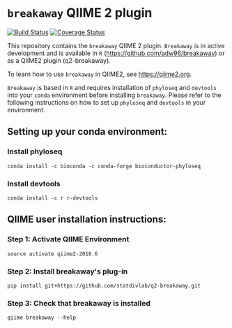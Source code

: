 # `breakaway` QIIME 2 plugin

[![Build Status](https://travis-ci.org/qiime2/q2-breakaway.svg?branch=master)](https://travis-ci.org/qiime2/q2-breakaway)
[![Coverage Status](https://coveralls.io/repos/github/qiime2/q2-breakaway/badge.svg?branch=master)](https://coveralls.io/github/qiime2/q2-breakaway?branch=master)

This repository contains the `breakaway` QIIME 2 plugin. `Breakaway` is in active development and is available in `R` (https://github.com/adw96/breakaway) or as a QIIME2 plugin (q2-breakaway).

To learn how to use `breakaway` in QIIME2, see https://qiime2.org.

`Breakaway` is based in `R` and requires installation of `phyloseq` and `devtools` into your `conda` environment before installing `breakaway`. Please refer to the following instructions on how to set up `phyloseq` and `devtools` in your environment.

## Setting up your conda environment:

### Install phyloseq
```conda install -c bioconda -c conda-forge bioconductor-phyloseq```


### Install devtools <br>
```conda install -c r r-devtools```


## QIIME user installation instructions:

### Step 1: Activate QIIME Environment <br>
```source activate qiime2-2018.6```

### Step 2: Install breakaway's plug-in <br>
```pip install git+https://github.com/statdivlab/q2-breakaway.git```

### Step 3: Check that breakaway is installed <br>
```qiime breakaway --help```
